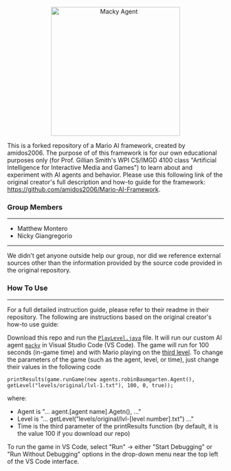 <p align="center">
<img width="300" height="300" alt="Macky Agent" src="https://www.youtube.com/watch?v=TFDOHPTQE6k&feature=youtu.be">
</p>

This is a forked repository of a Mario AI framework, created by amidos2006. The purpose of of this framework is for our own educational purposes only (for Prof. Gillian Smith's WPI CS/IMGD 4100 class "Artificial Intelligence for Interactive Media and Games") to learn about and experiment with AI agents and behavior. Please use this following link of the original creator's full description and how-to guide for the framework: https://github.com/amidos2006/Mario-AI-Framework.

<h3 id="features">Group Members</h3>

------
- Matthew Montero
- Nicky Giangregorio
------

We didn't get anyone outside help our group, nor did we reference external sources other than the information provided by the source code provided in the original repository.

<h3 id="use">How To Use</h3>

------
For a full detailed instruction guide, please refer to their readme in their repository. The following are instructions based on the original creator's how-to use guide:

Download this repo and run the [`PlayLevel.java`](https://github.com/amidos2006/Mario-AI-Framework/blob/master/src/PlayLevel.java) file. It will run our custom AI agent [`macky`](https://github.com/amidos2006/Mario-AI-Framework/tree/master/src/agents/macky) in Visual Studio Code (VS Code). The game will run for 100 seconds (in-game time) and with Mario playing on the [third level](https://github.com/amidos2006/Mario-AI-Framework/blob/master/levels/original/lvl-3.txt). To change the parameters of the game (such as the agent, level, or time), just change their values in the following code
```
printResults(game.runGame(new agents.robinBaumgarten.Agent(), getLevel("levels/original/lvl-1.txt"), 100, 0, true));
```
where:
- Agent is "... agent.\[agent name\].Agetn(), ..."
- Level is "... getLevel("levels/original/lvl-\[level number\].txt") ..."
- Time is the third parameter of the printResults function (by default, it is the value 100 if you download our repo)

To run the game in VS Code, select "Run" -> either "Start Debugging" or "Run Without Debugging" options in the drop-down menu near the top left of the VS Code interface.